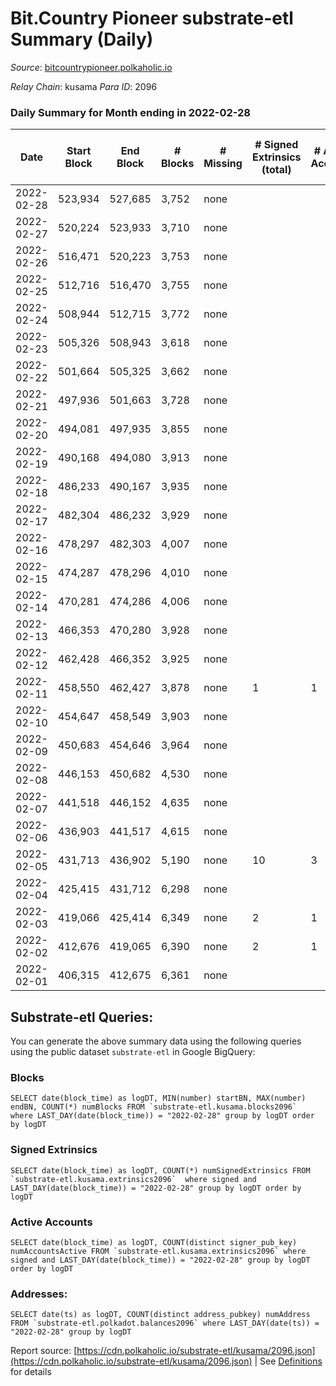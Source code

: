 # Bit.Country Pioneer substrate-etl Summary (Daily)

_Source_: [bitcountrypioneer.polkaholic.io](https://bitcountrypioneer.polkaholic.io)

*Relay Chain*: kusama
*Para ID*: 2096



### Daily Summary for Month ending in 2022-02-28


| Date | Start Block | End Block | # Blocks | # Missing | # Signed Extrinsics (total) | # Active Accounts | # Addresses with Balances | # Events | # Transfers | # XCM Transfers In | # XCM Transfers Out |
| ---- | ----------- | --------- | -------- | --------- | --------------------------- | ----------------- | ------------------------- | -------- | ----------- | ------------------ | ------------------- |
| 2022-02-28 | 523,934 | 527,685 | 3,752 | none  |  |  | 8 | 7,508 |   |   |   |
| 2022-02-27 | 520,224 | 523,933 | 3,710 | none  |  |  | 8 | 7,420 |   |   |   |
| 2022-02-26 | 516,471 | 520,223 | 3,753 | none  |  |  | 8 | 7,510 |   |   |   |
| 2022-02-25 | 512,716 | 516,470 | 3,755 | none  |  |  | 8 | 7,510 |   |   |   |
| 2022-02-24 | 508,944 | 512,715 | 3,772 | none  |  |  | 8 | 7,548 |   |   |   |
| 2022-02-23 | 505,326 | 508,943 | 3,618 | none  |  |  | 8 | 7,236 |   |   |   |
| 2022-02-22 | 501,664 | 505,325 | 3,662 | none  |  |  | 8 | 7,328 |   |   |   |
| 2022-02-21 | 497,936 | 501,663 | 3,728 | none  |  |  | 8 | 7,456 |   |   |   |
| 2022-02-20 | 494,081 | 497,935 | 3,855 | none  |  |  | 8 | 7,714 |   |   |   |
| 2022-02-19 | 490,168 | 494,080 | 3,913 | none  |  |  | 8 | 7,826 |   |   |   |
| 2022-02-18 | 486,233 | 490,167 | 3,935 | none  |  |  | 8 | 7,874 |   |   |   |
| 2022-02-17 | 482,304 | 486,232 | 3,929 | none  |  |  | 8 | 7,862 |   |   |   |
| 2022-02-16 | 478,297 | 482,303 | 4,007 | none  |  |  | 8 | 8,014 |   |   |   |
| 2022-02-15 | 474,287 | 478,296 | 4,010 | none  |  |  | 8 | 8,024 |   |   |   |
| 2022-02-14 | 470,281 | 474,286 | 4,006 | none  |  |  | 8 | 8,012 |   |   |   |
| 2022-02-13 | 466,353 | 470,280 | 3,928 | none  |  |  | 8 | 7,860 |   |   |   |
| 2022-02-12 | 462,428 | 466,352 | 3,925 | none  |  |  | 8 | 7,850 |   |   |   |
| 2022-02-11 | 458,550 | 462,427 | 3,878 | none  | 1 | 1 | 8 | 7,766 |   |   |   |
| 2022-02-10 | 454,647 | 458,549 | 3,903 | none  |  |  | 8 | 7,806 |   |   |   |
| 2022-02-09 | 450,683 | 454,646 | 3,964 | none  |  |  | 8 | 7,932 |   |   |   |
| 2022-02-08 | 446,153 | 450,682 | 4,530 | none  |  |  | 8 | 9,064 |   |   |   |
| 2022-02-07 | 441,518 | 446,152 | 4,635 | none  |  |  | 8 | 9,270 |   |   |   |
| 2022-02-06 | 436,903 | 441,517 | 4,615 | none  |  |  | 8 | 9,234 |   |   |   |
| 2022-02-05 | 431,713 | 436,902 | 5,190 | none  | 10 | 3 | 8 | 10,430 | 2  |   |   |
| 2022-02-04 | 425,415 | 431,712 | 6,298 | none  |  |  | 6 | 12,596 |   |   |   |
| 2022-02-03 | 419,066 | 425,414 | 6,349 | none  | 2 | 1 | 6 | 12,711 |   |   |   |
| 2022-02-02 | 412,676 | 419,065 | 6,390 | none  | 2 | 1 | 6 | 12,786 |   |   |   |
| 2022-02-01 | 406,315 | 412,675 | 6,361 | none  |  |  | 6 | 12,723 |   |   |   |

## Substrate-etl Queries:
You can generate the above summary data using the following queries using the public dataset `substrate-etl` in Google BigQuery:


### Blocks
```
SELECT date(block_time) as logDT, MIN(number) startBN, MAX(number) endBN, COUNT(*) numBlocks FROM `substrate-etl.kusama.blocks2096`  where LAST_DAY(date(block_time)) = "2022-02-28" group by logDT order by logDT
```


### Signed Extrinsics
```
SELECT date(block_time) as logDT, COUNT(*) numSignedExtrinsics FROM `substrate-etl.kusama.extrinsics2096`  where signed and LAST_DAY(date(block_time)) = "2022-02-28" group by logDT order by logDT
```


### Active Accounts
```
SELECT date(block_time) as logDT, COUNT(distinct signer_pub_key) numAccountsActive FROM `substrate-etl.kusama.extrinsics2096` where signed and LAST_DAY(date(block_time)) = "2022-02-28" group by logDT order by logDT
```


### Addresses:
```
SELECT date(ts) as logDT, COUNT(distinct address_pubkey) numAddress FROM `substrate-etl.polkadot.balances2096` where LAST_DAY(date(ts)) = "2022-02-28" group by logDT
```



Report source: [https://cdn.polkaholic.io/substrate-etl/kusama/2096.json](https://cdn.polkaholic.io/substrate-etl/kusama/2096.json) | See [Definitions](/DEFINITIONS.md) for details
